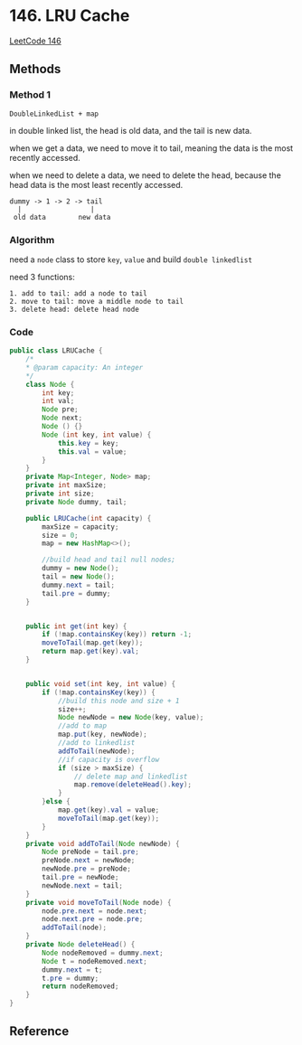 # 146. LRU Cache

[LeetCode 146](https://leetcode.com/problems/lru-cache/)

## Methods

### Method 1

`DoubleLinkedList + map`

in double linked list, the head is old data, and the tail is new data. 

when we get a data, we need to move it to tail, meaning the data is the most recently accessed.

when we need to delete a data, we need to delete the head, because the head data is the most least recently accessed.

```
dummy -> 1 -> 2 -> tail
  |                 |
 old data        new data
```

### Algorithm

need a `node` class to store `key`, `value` and build `double linkedlist`

need 3 functions:

```
1. add to tail: add a node to tail
2. move to tail: move a middle node to tail
3. delete head: delete head node
```

### Code

```java
public class LRUCache {
    /*
    * @param capacity: An integer
    */
    class Node {
        int key;
        int val;
        Node pre;
        Node next;
        Node () {}
        Node (int key, int value) {
            this.key = key;
            this.val = value;
        }
    }
    private Map<Integer, Node> map;
    private int maxSize;
    private int size;
    private Node dummy, tail;

    public LRUCache(int capacity) {
        maxSize = capacity;
        size = 0;
        map = new HashMap<>();

        //build head and tail null nodes;
        dummy = new Node();
        tail = new Node();
        dummy.next = tail;
        tail.pre = dummy;
    }


    public int get(int key) {
        if (!map.containsKey(key)) return -1;
        moveToTail(map.get(key));
        return map.get(key).val;
    }


    public void set(int key, int value) {
        if (!map.containsKey(key)) {
            //build this node and size + 1
            size++;
            Node newNode = new Node(key, value);
            //add to map
            map.put(key, newNode);
            //add to linkedlist
            addToTail(newNode);
            //if capacity is overflow
            if (size > maxSize) {
                // delete map and linkedlist
                map.remove(deleteHead().key);
            }
        }else {
            map.get(key).val = value;
            moveToTail(map.get(key));
        }
    }
    private void addToTail(Node newNode) {
        Node preNode = tail.pre;
        preNode.next = newNode;
        newNode.pre = preNode;
        tail.pre = newNode;
        newNode.next = tail;
    }
    private void moveToTail(Node node) {
        node.pre.next = node.next;
        node.next.pre = node.pre;
        addToTail(node);
    }
    private Node deleteHead() {
        Node nodeRemoved = dummy.next;
        Node t = nodeRemoved.next;
        dummy.next = t;
        t.pre = dummy;
        return nodeRemoved;
    }
}
```

## Reference